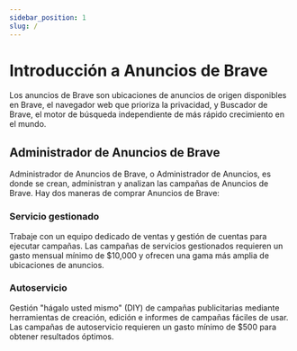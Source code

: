 ```yaml
---
sidebar_position: 1
slug: /
---
```


# Introducción a Anuncios de Brave

Los anuncios de Brave son ubicaciones de anuncios de origen disponibles en Brave, el navegador web que prioriza la privacidad, y Buscador de Brave, el motor de búsqueda independiente de más rápido crecimiento en el mundo.

## Administrador de Anuncios de Brave

Administrador de Anuncios de Brave, o Administrador de Anuncios, es donde se crean, administran y analizan las campañas de Anuncios de Brave. Hay dos maneras de comprar Anuncios de Brave:

### Servicio gestionado

Trabaje con un equipo dedicado de ventas y gestión de cuentas para ejecutar campañas. Las campañas de servicios gestionados requieren un gasto mensual mínimo de $10,000 y ofrecen una gama más amplia de ubicaciones de anuncios.

### Autoservicio

Gestión "hágalo usted mismo" (DIY) de campañas publicitarias mediante herramientas de creación, edición e informes de campañas fáciles de usar. Las campañas de autoservicio requieren un gasto mínimo de $500 para obtener resultados óptimos.
